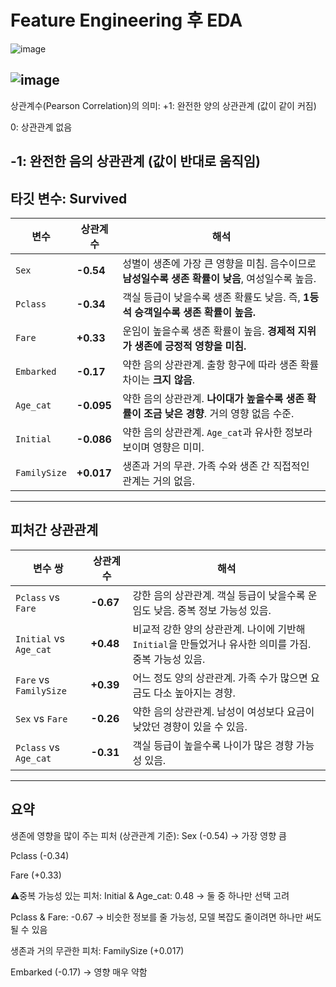 # Feature Engineering 후 EDA

![image](https://github.com/user-attachments/assets/a9c9e94c-3a67-45a3-90de-29f7a493ee70)

![image](https://github.com/user-attachments/assets/2b6d4442-6e67-4294-a3ba-32b5934ccd52)  
---

상관계수(Pearson Correlation)의 의미:
+1: 완전한 양의 상관관계 (값이 같이 커짐)

0: 상관관계 없음

-1: 완전한 음의 상관관계 (값이 반대로 움직임)
---

## 타깃 변수: Survived  

| 변수           | 상관계수       | 해석                                                        |
| ------------ | ---------- | --------------------------------------------------------- |
| `Sex`        | **-0.54**  | 성별이 생존에 가장 큰 영향을 미침. 음수이므로 **남성일수록 생존 확률이 낮음**, 여성일수록 높음. |
| `Pclass`     | **-0.34**  | 객실 등급이 낮을수록 생존 확률도 낮음. 즉, **1등석 승객일수록 생존 확률이 높음.**        |
| `Fare`       | **+0.33**  | 운임이 높을수록 생존 확률이 높음. **경제적 지위가 생존에 긍정적 영향을 미침.**           |
| `Embarked`   | **-0.17**  | 약한 음의 상관관계. 출항 항구에 따라 생존 확률 차이는 **크지 않음**.                |
| `Age_cat`    | **-0.095** | 약한 음의 상관관계. **나이대가 높을수록 생존 확률이 조금 낮은 경향**. 거의 영향 없음 수준.   |
| `Initial`    | **-0.086** | 약한 음의 상관관계. `Age_cat`과 유사한 정보라 보이며 영향은 미미.                |
| `FamilySize` | **+0.017** | 생존과 거의 무관. 가족 수와 생존 간 직접적인 관계는 거의 없음.                     |

---

## 피처간 상관관계  

| 변수 쌍                   | 상관계수      | 해석                                                              |
| ---------------------- | --------- | --------------------------------------------------------------- |
| `Pclass` vs `Fare`     | **-0.67** | 강한 음의 상관관계. 객실 등급이 낮을수록 운임도 낮음. 중복 정보 가능성 있음.                   |
| `Initial` vs `Age_cat` | **+0.48** | 비교적 강한 양의 상관관계. 나이에 기반해 `Initial`을 만들었거나 유사한 의미를 가짐. 중복 가능성 있음. |
| `Fare` vs `FamilySize` | **+0.39** | 어느 정도 양의 상관관계. 가족 수가 많으면 요금도 다소 높아지는 경향.                        |
| `Sex` vs `Fare`        | **-0.26** | 약한 음의 상관관계. 남성이 여성보다 요금이 낮았던 경향이 있을 수 있음.                       |
| `Pclass` vs `Age_cat`  | **-0.31** | 객실 등급이 높을수록 나이가 많은 경향 가능성 있음.                                   |

---
## 요약
생존에 영향을 많이 주는 피처 (상관관계 기준):
Sex (-0.54) → 가장 영향 큼

Pclass (-0.34)

Fare (+0.33)

⚠중복 가능성 있는 피처:
Initial & Age_cat: 0.48 → 둘 중 하나만 선택 고려

Pclass & Fare: -0.67 → 비슷한 정보를 줄 가능성, 모델 복잡도 줄이려면 하나만 써도 될 수 있음

생존과 거의 무관한 피처:
FamilySize (+0.017)

Embarked (-0.17) → 영향 매우 약함
